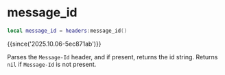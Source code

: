 # message_id

```lua
local message_id = headers:message_id()
```

{{since('2025.10.06-5ec871ab')}}

Parses the `Message-Id` header, and if present, returns the id string.
Returns `nil` if `Message-Id` is not present.

